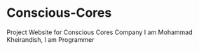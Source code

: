 # Conscious-Cores
Project Website for Conscious Cores Company
I am Mohammad Kheirandish, I am Programmer
